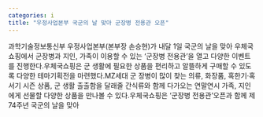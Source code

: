 ```yaml
---
categories: i
title: "우정사업본부 국군의 날 맞아 군장병 전용관 오픈"
---
```

과학기술정보통신부 우정사업본부(본부장 손승현)가 내달 1일 국군의 날을 맞아 우체국쇼핑에서 군장병과 지인, 가족이 이용할 수 있는 ‘군장병 전용관’을 열고 다양한 이벤트를 진행한다.우체국쇼핑은 군 생활에 필요한 상품을 편리하고 알뜰하게 구매할 수 있도록 다양한 테마기획전을 마련했다.MZ세대 군 장병이 많이 찾는 의류, 화장품, 혹한기·혹서기 시즌 상품, 군 생활 출출함을 달래줄 간식류와 함께 다가오는 연말연시 가족, 지인에게 선물할 다양한 상품을 만나볼 수 있다.우체국쇼핑은 ‘군장병 전용관’오픈과 함께 제74주년 국군의 날을 맞아